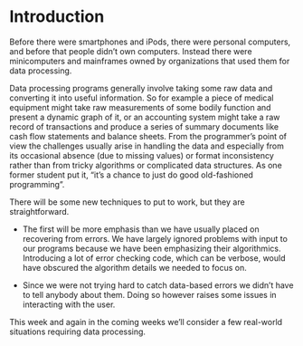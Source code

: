 # Introduction

Before there were smartphones and iPods, there were personal computers,
and before that people didn’t own computers. Instead there were
minicomputers and mainframes owned by organizations that used them for
data processing.

Data processing programs generally involve taking some raw data and
converting it into useful information. So for example a piece of medical
equipment might take raw measurements of some bodily function and
present a dynamic graph of it, or an accounting system might take a raw
record of transactions and produce a series of summary documents like
cash flow statements and balance sheets. From the programmer’s point of
view the challenges usually arise in handling the data and especially
from its occasional absence (due to missing values) or format
inconsistency rather than from tricky algorithms or complicated data
structures. As one former student put it, “it’s a chance to just do
good old-fashioned programming”.

There will be some new techniques to put to work, but they are
straightforward.

-   The first will be more emphasis than we have usually placed on
    recovering from errors. We have largely ignored problems with input
    to our programs because we have been emphasizing their algorithmics.
    Introducing a lot of error checking code, which can be verbose,
    would have obscured the algorithm details we needed to focus on.

-   Since we were not trying hard to catch data-based errors we didn’t
    have to tell anybody about them. Doing so however raises some issues
    in interacting with the user.

This week and again in the coming weeks we’ll consider a few real-world
situations requiring data processing.
